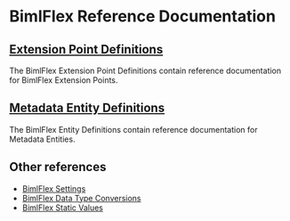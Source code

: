 # BimlFlex Reference Documentation

## [Extension Point Definitions](extension-point-definitions.md)

The BimlFlex Extension Point Definitions contain reference documentation for BimlFlex Extension Points.

## [Metadata Entity Definitions](reference-documentation-entities-index.md)

The BimlFlex Entity Definitions contain reference documentation for Metadata Entities.

## Other references

* [BimlFlex Settings](xref:bimlflex-metadata-settings)
* [BimlFlex Data Type Conversions](xref:bimlflex-data-type-conversions)
* [BimlFlex Static Values](xref:bimlflex-metadata-static-values)
